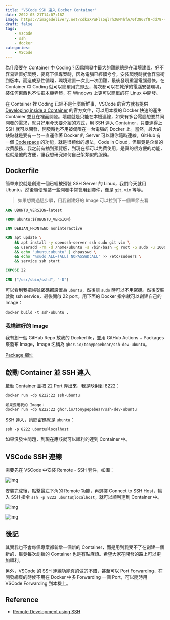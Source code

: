 ```yaml
---
title: "VSCode SSH 連入 Docker Container"
date: 2022-05-21T14:07:16Z
image: https://imagedelivery.net/cdkaXPuFls5qlrh3GM4hfA/0f3867f8-dd79-482c-1f27-a7a166f7dc00/public
draft: false
tags: 
    - vscode
    - ssh
    - docker
categories:
    - VSCode
---
```


為什麼要在 Container 中 Coding？因爲開發中最大的難題總是在環境建置，好不容易建置好環境，要寫下個專案時，因為電腦已經髒兮兮，安裝環境時就會容易衝到版本，而造成惡性循環，環境建置一次比一次困難，最後發現重灌電腦最快。在 Container 中 Coding 就可以簡單用完即丟，每次都可以在乾淨的電腦安裝環境，裝任何東西也不怕把本機弄髒，在 Windows 上更可以簡單的在 Linux 中開發。

<!--more-->

在 Container 裡 Coding 已經不是什麼新鮮事，VSCode 的官方就有提供 [Developing inside a Container](https://code.visualstudio.com/docs/remote/containers) 的官方文件，可以用本機的 Docker 快速的產生 Container 並且在裡面開發。壞處就是只能在本機連線，如果有多台電腦想要共同開發的需求，就只好用今天要介紹的方式，用 SSH 連入 Container，只要連得上 SSH 就可以開發，開發時也不用被侷限在一台電腦的 Docker 上。當然，最大的缺點就是要有一台一直運作著 Docker 的 Server 可以讓你隨時連線。GitHub 有一個 [Codespace](https://github.com/features/codespaces) 的功能，就是很類似的想法，Code in Cloud，但畢竟是企業的收費服務，我之前有抽到預覽版，到現在都可以免費使用，是真的很方便的功能，也就是他的方便，讓我想研究如何自己架類似的服務。

## Dockerfile

簡單來說就是創建一個已經被預裝 SSH Server 的 Linux，我們今天就用 Ubuntu，然後順便預裝一些開發中常會用到套件，像是 `git`, `vim` 等等。

> 如果想跳過這步驟，用我創建好的 Image 可以拉到下一個章節去看

```Dockerfile
ARG UBUNTU_VERSION=latest

FROM ubuntu:${UBUNTU_VERSION}

ENV DEBIAN_FRONTEND noninteractive

RUN apt update \
    && apt install -y openssh-server ssh sudo git vim \
    && useradd -rm -d /home/ubuntu -s /bin/bash -g root -G sudo -u 1000 ubuntu \
    && echo "ubuntu:ubuntu" | chpasswd \
    && echo '%sudo ALL=(ALL) NOPASSWD:ALL' >> /etc/sudoers \
    && service ssh start

EXPOSE 22

CMD ["/usr/sbin/sshd", "-D"]
```

可以看到我把帳號密碼都設置為 `ubuntu`，然後讓 `sudo` 時可以不用密碼。然後安裝啟動 ssh service，最後開啟 22 port。用下面的 Docker 指令就可以創建自己的 Image：

```shell
docker build -t ssh-ubuntu .
```

### 我構建好的 Image

我有創一個 GitHub Repo 放我的 Dockerfile，並用 GitHub Actions + Packages 來發布 Image，Image 名稱為 `ghcr.io/tonypepebear/ssh-dev-ubuntu`。

[Package 網址](https://github.com/TonyPepeBear/ssh-dev-container/pkgs/container/ssh-dev-ubuntu)

## 啟動 Container 並 SSH 連入

啟動 Container 並把 22 Port 弄出來，我是映射到 8222：

```shell
docker run -dp 8222:22 ssh-ubuntu

如果要用我的 Image：
docker run -dp 8222:22 ghcr.io/tonypepebear/ssh-dev-ubuntu
```

SSH 連入，詢問密碼就是 `ubuntu`：

```shell
ssh -p 8222 ubuntu@localhost
```

如果沒發生問題，到現在應該就可以順利的連到 Container 中。

## VSCode SSH 連線

需要先在 VSCode 中安裝 Remote - SSH 套件，如圖：

![img](https://imagedelivery.net/cdkaXPuFls5qlrh3GM4hfA/be8ec8dc-8900-4cbe-1587-45fa6f3f6500/public)

安裝完成後，點擊最左下角的 Remote 功能，再選擇 Connect to SSH Host，輸入 SSH 指令 `ssh -p 8222 ubuntu@localhost`，就可以順利連到 Container 中。

![img](https://imagedelivery.net/cdkaXPuFls5qlrh3GM4hfA/960ea18c-82c7-4ce1-73d3-8ff092f2b000/public)

![img](https://imagedelivery.net/cdkaXPuFls5qlrh3GM4hfA/814b9dac-f39d-4d07-1095-2d280cd5e300/public)

## 後記

其實我也不會每個專案都新增一個新的 Container，而是用到我受不了在創建一個新的，畢竟每次創新的 Container 也是有點麻煩。希望大家在開發的路上可以更加順利。

另外，VSCode 的 SSH 連線功能真的做的不錯，甚至可以 Port Forwarding，在開發網頁的時候不用在 Docker 中多 Forwarding 一個 Port，可以隨時用 VSCode Forwarding 到本機上。

## Reference

* [Remote Development using SSH](https://code.visualstudio.com/docs/remote/ssh)
